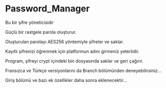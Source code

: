 # Password_Manager
<p>Bu bir şifre yöneticisidir
<p>Güçlü bir rastgele parola oluşturur.
<p>Oluşturulan parolayı AES256 yöntemiyle şifreler ve saklar.
<p>Kayıtlı şifrenizi öğrenmek için platformun adını girmeniz yeterlidir.
<p>Program, şifreyi crypt içindeki bin dosyasında saklar ve geri çağırır.
<p>Fransızca ve Türkçe versiyonlarını da Branch bölümünden deneyebilirsiniz...
<p>Giriş bölümü ve bazı ek özellikler daha sonra eklenecektir...
